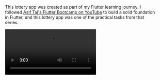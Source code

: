 This lottery app was created as part of my Flutter learning journey. I followed [Asif Taj's Flutter Bootcamp on YouTube](https://youtu.be/ULg_aBP9TBI?si=5ElL-o35UH2r1ePc) to build a solid foundation in Flutter, and this lottery app was one of the practical tasks from that series.

<video src="https://github.com/user-attachments/assets/fd488901-07bf-4559-9f8a-8218732e4f01" width="300" controls></video>

